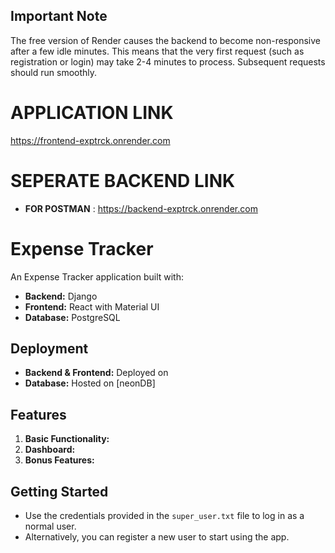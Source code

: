## Important Note

The free version of Render causes the backend to become non-responsive after a few idle minutes. This means that the very first request (such as registration or login) may take 2-4 minutes to process. Subsequent requests should run smoothly.

# APPLICATION LINK
https://frontend-exptrck.onrender.com

# SEPERATE BACKEND LINK
- **FOR POSTMAN** : https://backend-exptrck.onrender.com

# Expense Tracker

An Expense Tracker application built with:

- **Backend:** Django
- **Frontend:** React with Material UI
- **Database:** PostgreSQL

## Deployment

- **Backend & Frontend:** Deployed on 
- **Database:** Hosted on [neonDB]

## Features

1. **Basic Functionality:** 
2. **Dashboard:** 
3. **Bonus Features:** 

## Getting Started

- Use the credentials provided in the `super_user.txt` file to log in as a normal user.
- Alternatively, you can register a new user to start using the app.




